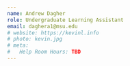 ```yaml
---
name: Andrew Dagher
role: Undergraduate Learning Assistant
email: daghera1@msu.edu
# website: https://kevinl.info
# photo: kevin.jpg
# meta:
#   Help Room Hours: TBD
---
```

